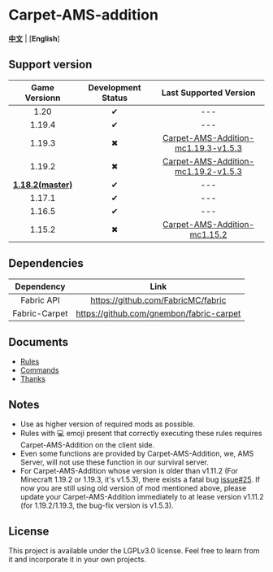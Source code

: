 # Carpet-AMS-addition

[**中文**](README.md) | [**English**]

## Support version

|       Game Versionn       | Development Status |                                                  Last Supported Version                                                   |
|:-------------------------:|:------------------:|:-------------------------------------------------------------------------------------------------------------------------:|
|           1.20            |         ✔          |                                                            ---                                                            |
|          1.19.4           |         ✔          |                                                            ---                                                            |
|          1.19.3           |         ✖          | [Carpet-AMS-Addition-mc1.19.3-v1.5.3](https://github.com/Minecraft-AMS/Carpet-AMS-Addition/releases/tag/v1.11.2%26v1.5.3) |
|          1.19.2           |         ✖          | [Carpet-AMS-Addition-mc1.19.2-v1.5.3](https://github.com/Minecraft-AMS/Carpet-AMS-Addition/releases/tag/v1.11.2%26v1.5.3) |
| **<u>1.18.2(master)</u>** |         ✔          |                                                            ---                                                            |
|          1.17.1           |         ✔          |                                                            ---                                                            |
|          1.16.5           |         ✔          |                                                            ---                                                            |
|          1.15.2           |         ✖          |               [ Carpet-AMS-Addition-mc1.15.2](https://github.com/1024-byteeeee/Carpet-AMS-Addition-1.15.2)                |

## Dependencies

|        Dependency     |                   Link                   |
|:-------------:|:----------------------------------------:|
|  Fabric API   |    https://github.com/FabricMC/fabric    |
| Fabric-Carpet | https://github.com/gnembon/fabric-carpet |

## Documents

- [Rules](/readme_folder/en_us/rules_en.md)
- [Commands](/readme_folder/en_us/commands_en.md)
- [Thanks](/readme_folder/en_us/thanks_en.md)

## Notes

- Use as higher version of required mods as possible.
- Rules with 💻 emoji present that correctly executing these rules requires Carpet-AMS-Addition on the client side.
- Even some functions are provided by Carpet-AMS-Addition, we, AMS Server, will not use these function in our survival server.
- For Carpet-AMS-Addition whose version is older than v1.11.2 (For Minecraft 1.19.2 or 1.19.3, it's v1.5.3), there exists a fatal bug [issue#25](https://github.com/Minecraft-AMS/Carpet-AMS-Addition/issues/25). If now you are still using old version of mod mentioned above, please update your Carpet-AMS-Addition immediately to at lease version v1.11.2 (for 1.19.2/1.19.3, the bug-fix version is v1.5.3).

## License

This project is available under the LGPLv3.0 license. Feel free to learn from it and incorporate it in your own projects.
